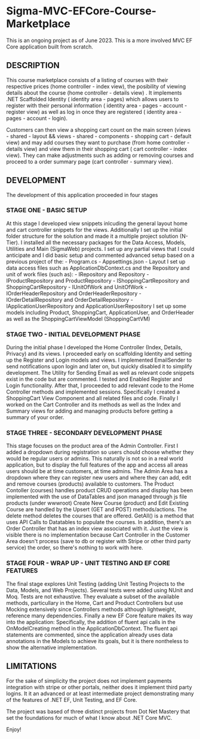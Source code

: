 # Sigma-MVC-EFCore-Course-Marketplace
This is an ongoing project as of June 2023.
This is a more involved MVC EF Core application built from scratch.

## DESCRIPTION 

This course marketplace consists of a listing of courses with their respective prices (home controller - index view), the posibility of viewing details about the course (home controller - details view) . It implements .NET Scaffolded Identity ( identity area - pages) which allows users to register with their personal information ( identity area - pages - account - register view) as well as log in once they are registered ( identity area - pages - account - login).

Customers can then view a shopping cart count on the main screen (views - shared - layout && views - shared - components - shopping cart - default view) and may add courses they want to purchase (from home controller - details view) and view them in their shopping cart ( cart controller - index view). They can make adjustments such as adding or removing courses and proceed to a order summary page (cart controller - summary view).

## DEVELOPMENT

The development of this application proceeded in four stages

### STAGE ONE - BASIC SETUP 

At this stage I developed view snippets inlcuding the general layout home and cart controller snippets for the views. 
Additionally I set up the initial folder structure for the solution and made it a multiple project solution (N-Tier).
I installed all the necessary packages for the Data Access, Models, Utilities and Main (SigmaWeb) projects.
I set up any partial views that I could anticipate and I did basic setup and commented advanced setup based on a previous project of the:
	- Program.cs
	- Appsettings.json
	- Layout
I set up data access files such as ApplicationDbContext.cs and the Repository and unit of work files (such as):
	- IRepository and Repository
	- IProductRepository and ProductRepository
	- IShoppingCartRepository and ShoppingCartRepository
	- IUnitOfWork and UnitOfWork
	- IOrderHeaderRepository and OrderHeaderRepository
	- IOrderDetailRepository and OrderDetailRepository
	- IApplicationUserRepository and ApplicationUserRepository
I set up some models including Product, ShoppingCart, ApplicationUser, and OrderHeader as well as the ShoppingCartViewModel (ShoppingCartVM)

### STAGE TWO - INITIAL DEVELOPMENT PHASE 

During the initial phase I developed the Home Controller (Index, Details, Privacy) and its views.
I proceeded early on scaffolding Identity and setting up the Register and Login models and views.
I implemented EmailSender to send notifications upon login and later on, but quickly disabled it to
simplify development. The Utility for Sending Email as well as relevant code snippets exist in the code but are commented.
I tested and Enabled Register and Login functionality.
After that, I proceeded to add relevant code to the Home Controller methods and implemented sessions.
Specifically I created a ShoppingCart View Component and all related files and code.
Finally I worked on the Cart Controller and its methods as well as the Index and Summary views for adding and managing products before getting a summary of your order.

### STAGE THREE - SECONDARY DEVELOPMENT PHASE

This stage focuses on the product area of the Admin Controller.
First I added a dropdown during registration so users chould choose whether they would be regular users or admins.
This naturally is not so in a real world application, but to display the full features of the app and access all areas users should be at time customers, at time admins.
The Admin Area has a dropdown where they can register new users and where they can add, edit and remove courses (products) available to customers.
The Product Contoller (courses) handles product CRUD operations and display has been implemented with the use of DataTables and json managed through js file products (under wwwroot)
Create New Course (product) and Edit Existing Course are handled by the Upsert (GET and POST) methods/actions. The delete method deletes the courses that are offered. GetAll() is a method that uses API Calls to Datatables to populate the courses.
In addition, there's an Order Controller that has an index view associated with it. Just the view is visible there is no implementation because Cart Controller in the Customer Area doesn't process (save to db or register with Stripe or other third party service) the order, so there's nothing to work with here. 


### STAGE FOUR - WRAP UP - UNIT TESTING AND EF CORE FEATURES 

The final stage explores Unit Testing (adding Unit Testing Projects to the Data, Models, and Web Projects). Several tests were added using NUnit and Moq. Tests are not exhaustive. They evaluate a subset of the available methods, particullary in the Home, Cart and Product Controllers but use Mocking extensively since Controllers methods although lightweight, reference many dependencies. Finally a new EF Core feature makes its way into the application:
Specifically, the addition of fluent api calls in the OnModelCreating method in the ApplicationDbContext. The fluent api statements are commented, since
the application already uses data annotations in the Models to achieve its goals, but it is there nontheless to show the alternative implementation.

## LIMITATIONS

For the sake of simplicity the project does not implement payments integration with stripe or other portals, neither does it implement third party logins. It it an advanced or at least intermediate project demonstrating many of the features of .NET EF, Unit Testing, and EF Core.

The project was based of three distinct projects from Dot Net Mastery that set the foundations for much of what I know about .NET Core MVC.

Enjoy!







